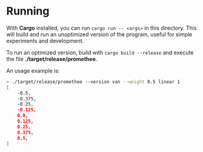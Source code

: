 # Running

With **Cargo** installed, you can run `cargo run -- <args>` in this directory. This will build and run an unoptimized version of the program, useful for simple experiments and development.

To run an optimized version, build with `cargo build --release` and execute the file **./target/release/promethee**.

An usage example is:
```bash
> ./target/release/promethee --version van --weight 0.5 linear 1
[
    -0.5,
    -0.375,
    -0.25,
    -0.125,
    0.0,
    0.125,
    0.25,
    0.375,
    0.5,
]
```